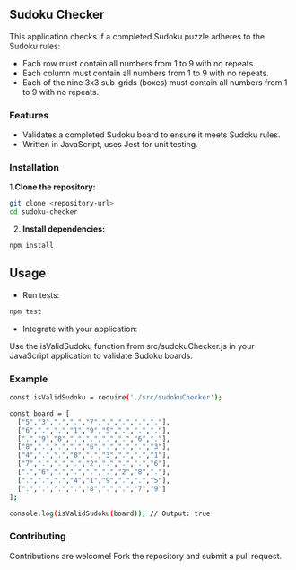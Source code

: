 ## Sudoku Checker
This application checks if a completed Sudoku puzzle adheres to the Sudoku rules:

- Each row must contain all numbers from 1 to 9 with no repeats.
- Each column must contain all numbers from 1 to 9 with no repeats.
- Each of the nine 3x3 sub-grids (boxes) must contain all numbers from 1 to 9 with no repeats.


### Features
- Validates a completed Sudoku board to ensure it meets Sudoku rules.
- Written in JavaScript, uses Jest for unit testing.


### Installation
1.**Clone the repository:**

```bash
git clone <repository-url>
cd sudoku-checker
```
2. **Install dependencies:**

```bash
npm install
```

## Usage

- Run tests:

```bash
npm test
```
- Integrate with your application:

Use the isValidSudoku function from src/sudokuChecker.js in your JavaScript application to validate Sudoku boards.

### Example

```bash
const isValidSudoku = require('./src/sudokuChecker');

const board = [
  ["5","3",".",".","7",".",".",".","."],
  ["6",".",".","1","9","5",".",".","."],
  [".","9","8",".",".",".",".","6","."],
  ["8",".",".",".","6",".",".",".","3"],
  ["4",".",".","8",".","3",".",".","1"],
  ["7",".",".",".","2",".",".",".","6"],
  [".","6",".",".",".",".","2","8","."],
  [".",".",".","4","1","9",".",".","5"],
  [".",".",".",".","8",".",".","7","9"]
];

console.log(isValidSudoku(board)); // Output: true
```

### Contributing
Contributions are welcome! Fork the repository and submit a pull request.